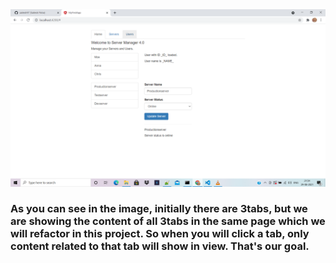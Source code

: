 <img src="./img.png" alt=""/>



### As you can see in the image, initially there are 3tabs, but we are showing the content of all 3tabs in the same page which we will refactor in this project. So when you will click a tab, only content related to that tab will show in view. That's our goal.